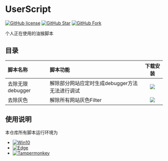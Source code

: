 # UserScript

[![GitHub license](https://img.shields.io/github/license/r4p0/UserScript?logo=github)](https://github.com/r4p0/UserScript/)
[![GitHub Star](https://img.shields.io/github/stars/r4p0/UserScript?logo=github)](https://github.com/r4p0/UserScript/)
[![GitHub Fork](https://img.shields.io/github/forks/r4p0/UserScript?logo=github)](https://github.com/r4p0/UserScript/)

个人正在使用的油猴脚本

## 目录 ##

| 脚本名称 | 脚本功能 | 下载安装 |
| :-------- | :-------- | :--------: |
| 去除无限debugger | 解除部分网站应定时生成debugger方法无法进行调试 | [![](https://img.shields.io/badge/install-v0.0.1-red)](https://r4p0.github.io/UserScript/disable_infinite_debugger.user.js) |
| 去除灰色 | 解除所有网站灰色Filter | [![](https://img.shields.io/badge/install-v0.0.1-red)](https://r4p0.github.io/UserScript/disable_gray.user.js) |

## 使用说明 ##

本仓库所有脚本运行环境为

- [![Win10](https://img.shields.io/badge/Windos10-Windows官网-red?logo=windows&logoColor=0078D6)](https://www.microsoft.com/en-us/windows/)
- [![Edge](https://img.shields.io/badge/Egde浏览器-官网-red?logo=Microsoft%20Edge&logoColor=0078D7)](https://www.microsoft.com/zh-cn/edge)
- [![Tampermonkey](https://img.shields.io/badge/Tampermonkey-官网-red?logo=tampermonkey&logoColor=00485B)](https://www.tampermonkey.net/)

